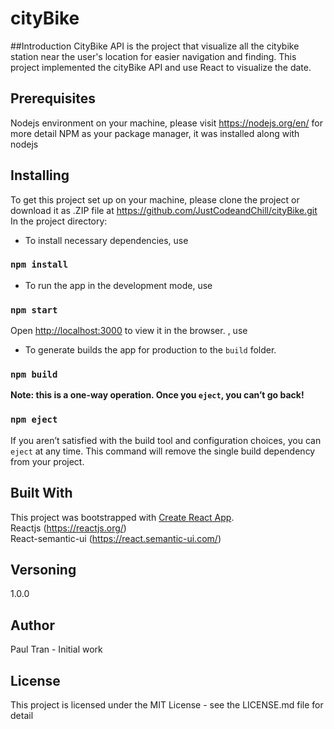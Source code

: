 # cityBike
##Introduction
CityBike API is the project that visualize all the citybike station near the user's location for easier navigation and finding. This project implemented the cityBike API and use React to visualize the date.

## Prerequisites
Nodejs environment on your machine, please visit https://nodejs.org/en/ for more detail
NPM as your package manager, it was installed along with nodejs

## Installing
To get this project set up on your machine, please clone the project or download it as .ZIP file at https://github.com/JustCodeandChill/cityBike.git
In the project directory:
- To install necessary dependencies, use 
### `npm install`
- To run the app in the development mode, use
### `npm start`
Open [http://localhost:3000](http://localhost:3000) to view it in the browser. , use 
- To generate builds the app for production to the `build` folder.<br />
### `npm build`
**Note: this is a one-way operation. Once you `eject`, you can’t go back!**
### `npm eject`
If you aren’t satisfied with the build tool and configuration choices, you can `eject` at any time. This command will remove the single build dependency from your project.

## Built With
This project was bootstrapped with [Create React App](https://github.com/facebook/create-react-app). <br />
Reactjs (https://reactjs.org/) <br/>
React-semantic-ui (https://react.semantic-ui.com/) <br />

## Versoning
1.0.0

## Author
Paul Tran - Initial work

## License
This project is licensed under the MIT License - see the LICENSE.md file for detail
